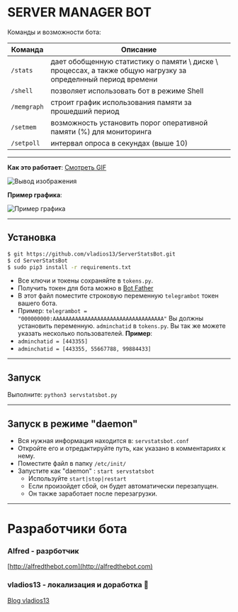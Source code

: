 # SERVER MANAGER BOT
Команды и возможности бота: 

| Команда | Описание |
| ------ | ------ |
| `/stats` | дает обобщенную статистику о памяти \ диске \ процессах, а также общую нагрузку за определнный период времени |
| `/shell` | позволяет использовать бот в режиме Shell |
| `/memgraph` | строит график использования памяти за прошедший период |
| `/setmem` | возможность установить порог оперативной памяти (%) для мониторинга |
| `/setpoll` | интервал опроса в секундах (выше 10) |

------------
**Как это работает**: [Смотреть GIF](https://i.13.wf/2019/08/17/1566074720-2541.gif)

![Вывод изображения ](https://i.13.yt/2019/08/19/1566205847-6575.png)

**Пример графика**:

![Пример графика](https://i.13.wf/2019/08/19/1566205949-2775.jpg)

------------

## Установка

```sh
$ git https://github.com/vladios13/ServerStatsBot.git
$ cd ServerStatsBot
$ sudo pip3 install -r requirements.txt
```

* Все ключи и токены сохраняйте в `tokens.py`.
* Получить токен для бота можно в  [Bot Father](https://t.me/BotFather)
* В этот файл поместите строковую переменную `telegrambot` токен вашего бота.
* Пример: `telegrambot = "000000000:AAAAAAAAAAAAAAAAAAAAAAAAAAAAAAAAAAA"`
Вы должны установить переменную. `adminchatid` в `tokens.py`. Вы так же можете указать несколько пользователей.
**Пример**:
* `adminchatid = [443355]`
* `adminchatid = [443355, 55667788, 99884433]`

------------

## Запуск

Выполните: `python3 servstatsbot.py`

------------

## Запуск в режиме "daemon"

* Вся нужная информация находится в: `servstatsbot.conf`
* Откройте его и отредактируйте путь, как указано в комментариях к нему.
* Поместите файл в папку `/etc/init/`
* Запустите как "daemon" : `start servstatsbot`
    * Используйте `start|stop|restart`
    * Если произойдет сбой, он будет автоматически перезапущен.
    * Он также заработает после перезагрузки.
------------
# Разработчики бота

### Alfred - разрботчик
[http://alfredthebot.com](http://alfredthebot.com)
### vladios13 - локализация и доработка 🌚
[Blog vladios13](http://blog.vladios13.com)
